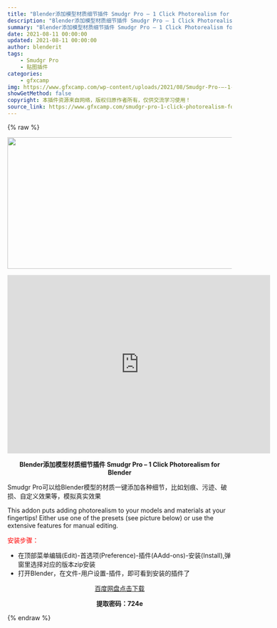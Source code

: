 ```yaml
---
title: "Blender添加模型材质细节插件 Smudgr Pro – 1 Click Photorealism for Blender"
description: "Blender添加模型材质细节插件 Smudgr Pro – 1 Click Photorealism for Blender Smudgr Pro可以给Blender模型的材质一键添加各种细节，比如..."
summary: "Blender添加模型材质细节插件 Smudgr Pro – 1 Click Photorealism for Blender Smudgr Pro可以给Blender模型的材质一键添加各种细节，比如..."
date: 2021-08-11 00:00:00
updated: 2021-08-11 00:00:00
author: blenderit
tags: 
    - Smudgr Pro
    - 贴图插件
categories:
    - gfxcamp
img: https://www.gfxcamp.com/wp-content/uploads/2021/08/Smudgr-Pro-–-1-Click-Photorealism-for-Blender.jpg
showGetMethod: false
copyright: 本插件资源来自网络，版权归原作者所有，仅供交流学习使用！
source_link: https://www.gfxcamp.com/smudgr-pro-1-click-photorealism-for-blender/
---
```


{% raw %}
<div><p><img decoding="async" class="aligncenter size-full wp-image-97084" src="https://www.gfxcamp.com/wp-content/uploads/2021/08/Smudgr-Pro-%E2%80%93-1-Click-Photorealism-for-Blender.jpg" data-src="https://www.gfxcamp.com/wp-content/uploads/2021/08/Smudgr-Pro-–-1-Click-Photorealism-for-Blender.jpg" alt="" width="590" height="295" data-srcset="https://www.gfxcamp.com/wp-content/uploads/2021/08/Smudgr-Pro-–-1-Click-Photorealism-for-Blender.jpg 590w, https://www.gfxcamp.com/wp-content/uploads/2021/08/Smudgr-Pro-–-1-Click-Photorealism-for-Blender-150x75.jpg 150w" data-sizes="(max-width: 590px) 100vw, 590px"></p><p style="text-align: center;"><iframe loading="lazy" src="https://player.youku.com/embed/XNTE5MjM4OTM2MA==" width="590" height="400" frameborder="0" allowfullscreen="allowfullscreen"></iframe></p><p style="text-align: center;"><strong>Blender添加模型材质细节插件 Smudgr Pro – 1 Click Photorealism for Blender</strong></p><p>Smudgr Pro可以给Blender模型的材质一键添加各种细节，比如划痕、污迹、破损、自定义效果等，模拟真实效果</p><p>This addon puts adding photorealism to your models and materials at your fingertips! Either use one of the presets (see picture below) or use the extensive features for manual editing.</p><p style="text-align: left;"><span style="color: #ff0000;">安装步骤：</span></p><ul>
<li>在顶部菜单编辑(Edit)-首选项(Preference)-插件(AAdd-ons)-安装(Install),弹窗里选择对应的版本zip安装</li>
<li>打开Blender，在文件-用户设置-插件，即可看到安装的插件了</li>
</ul><p style="text-align: center;"><a class="maxbutton-3 maxbutton maxbutton-baidu" target="_blank" rel="noopener" href="https://pan.baidu.com/s/1nM8bT02c-B0MxC5wRPGlug"><span class="mb-text">百度网盘点击下载</span></a></p><p style="text-align: center;"><strong>提取密码：724e</strong></p></div>
<div style="display: none">gfxcamp</div>
{% endraw %}